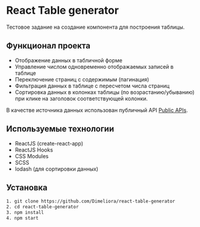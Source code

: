 # React Table generator

Тестовое задание на создание компонента для построения таблицы.

## Функционал проекта

- Отображение данных в табличной форме
- Управление числом одновременно отображаемых записей в таблице
- Переключение страниц с содержимым (пагинация)
- Фильтрация данных в таблице с пересчетом числа страниц
- Сортировка данных в колонках таблицы (по возрастанию/убыванию) при клике на заголовок соответствующей колонки.

В качестве источника данных использован публичный API [Public APIs](https://api.publicapis.org).

## Используемые технологии

- ReactJS (create-react-app)
- ReactJS Hooks
- CSS Modules
- SCSS
- lodash (для сортировки данных)

## Установка

```bash
1. git clone https://github.com/Dimeliora/react-table-generator
2. cd react-table-generator
3. npm install
4. npm start
```
